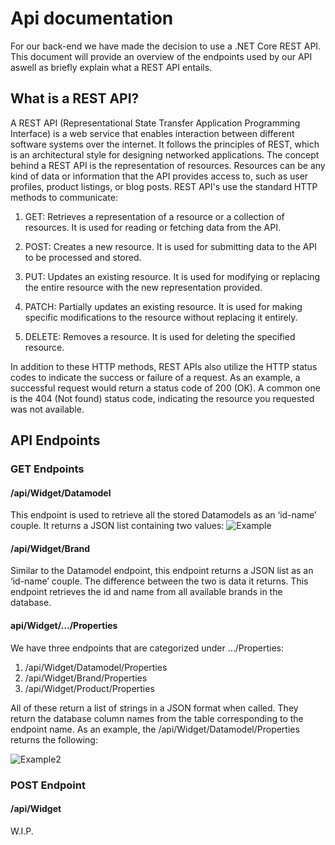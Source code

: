 # Api documentation
For our back-end we have made the decision to use a .NET Core REST API. This document will provide an overview of the endpoints used by our API aswell as briefly explain what a REST API entails. 

## What is a REST API?
A REST API (Representational State Transfer Application Programming Interface) is a web service that enables interaction between different software systems over the internet. It follows the principles of REST, which is an architectural style for designing networked applications.
The concept behind a REST API is the representation of resources. Resources can be any kind of data or information that the API provides access to, such as user profiles, product listings, or blog posts.  REST API's use the standard HTTP methods to communicate: 
1.	GET:
Retrieves a representation of a resource or a collection of resources. It is used for reading or fetching data from the API.

2.	POST:
Creates a new resource. It is used for submitting data to the API to be processed and stored.

3.	PUT: 
Updates an existing resource. It is used for modifying or replacing the entire resource with the new representation provided.

4.	PATCH:
Partially updates an existing resource. It is used for making specific modifications to the resource without replacing it entirely.

5.	DELETE: 
Removes a resource. It is used for deleting the specified resource. 

In addition to these HTTP methods, REST APIs also utilize the HTTP status codes to indicate the success or failure of a request. As an example, a successful request would return a status code of 200 (OK). A common one is the 404 (Not found) status code, indicating the resource you requested was not available. 

## API Endpoints
### GET Endpoints
#### /api/Widget/Datamodel
This endpoint is used to retrieve all the stored Datamodels as an ‘id-name’ couple. It returns a JSON list containing two values:
![Example](https://i.imgur.com/o3yrxJV.png)



#### /api/Widget/Brand
Similar to the Datamodel endpoint, this endpoint returns a JSON list as an ‘id-name’ couple. The difference between the two is data it returns. This endpoint retrieves the id and name from all available brands in the database.  

#### api/Widget/…/Properties
We have three endpoints that are categorized under …/Properties:
1.	/api/Widget/Datamodel/Properties
2.	/api/Widget/Brand/Properties
3.	/api/Widget/Product/Properties

All of these return a list of strings in a JSON format when called. They return the database column names from the table corresponding to the endpoint name. As an example, the /api/Widget/Datamodel/Properties returns the following:

![Example2](https://i.imgur.com/dnmR1me.png)
 

### POST Endpoint
#### /api/Widget
W.I.P. 
